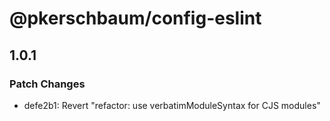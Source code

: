 # @pkerschbaum/config-eslint

## 1.0.1

### Patch Changes

- defe2b1: Revert "refactor: use verbatimModuleSyntax for CJS modules"

